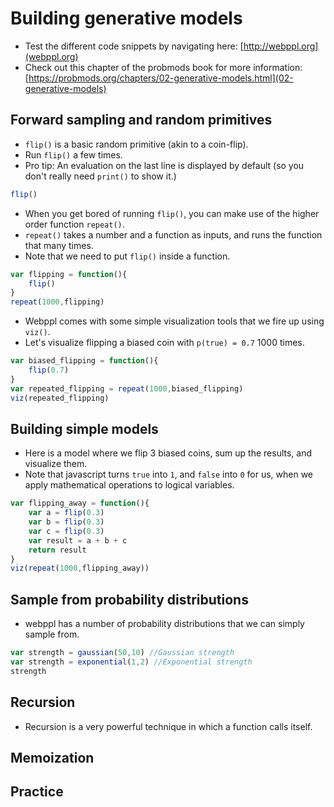 # Building generative models

- Test the different code snippets by navigating here: [http://webppl.org](webppl.org)
- Check out this chapter of the probmods book for more information: [https://probmods.org/chapters/02-generative-models.html](02-generative-models)

## Forward sampling and random primitives 

- `flip()` is a basic random primitive (akin to a coin-flip).
- Run `flip()` a few times. 
- Pro tip: An evaluation on the last line is displayed by default (so you don't really need `print()` to show it.)

```javascript
flip()
```

- When you get bored of running `flip()`, you can make use of the higher order function `repeat()`.
- `repeat()` takes a number and a function as inputs, and runs the function that many times. 
- Note that we need to put `flip()` inside a function. 

```javascript
var flipping = function(){
	flip()
}
repeat(1000,flipping)
```

- Webppl comes with some simple visualization tools that we fire up using `viz()`. 
- Let's visualize flipping a biased coin with `p(true) = 0.7` 1000 times. 

```javascript
var biased_flipping = function(){
	flip(0.7)
}
var repeated_flipping = repeat(1000,biased_flipping)
viz(repeated_flipping)
```

## Building simple models 

- Here is a model where we flip 3 biased coins, sum up the results, and visualize them. 
- Note that javascript turns `true` into `1`, and `false` into `0` for us, when we apply mathematical operations to logical variables. 

```javascript
var flipping_away = function(){
	var a = flip(0.3)
	var b = flip(0.3)
	var c = flip(0.3)
	var result = a + b + c
	return result
}
viz(repeat(1000,flipping_away))
```

## Sample from probability distributions 

- webppl has a number of probability distributions that we can simply sample from. 

```javascript
var strength = gaussian(50,10) //Gaussian strength
var strength = exponential(1,2) //Exponential strength
strength
```

## Recursion 

- Recursion is a very powerful technique in which a function calls itself. 

## Memoization 


## Practice 
